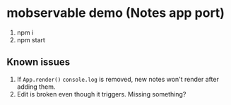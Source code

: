 # mobservable demo (Notes app port)

1. npm i
2. npm start

## Known issues

1. If `App.render()` `console.log` is removed, new notes won't render after adding them.
2. Edit is broken even though it triggers. Missing something?
